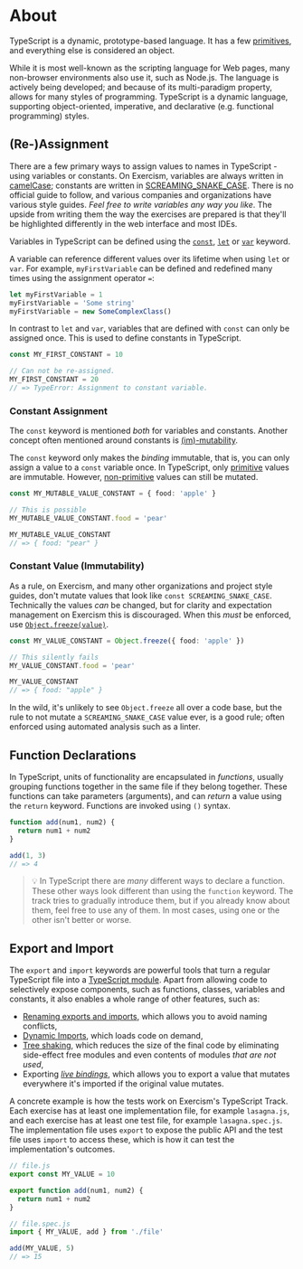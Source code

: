 # About

TypeScript is a dynamic, prototype-based language. It has a few [primitives][mdn-primitive], and everything else is considered an object.

While it is most well-known as the scripting language for Web pages, many non-browser environments also use it, such as Node.js. The language is actively being developed; and because of its multi-paradigm property, allows for many styles of programming. TypeScript is a dynamic language, supporting object-oriented, imperative, and declarative (e.g. functional programming) styles.

## (Re-)Assignment

There are a few primary ways to assign values to names in TypeScript - using variables or constants. On Exercism, variables are always written in [camelCase][wiki-camel-case]; constants are written in [SCREAMING_SNAKE_CASE][wiki-snake-case]. There is no official guide to follow, and various companies and organizations have various style guides. _Feel free to write variables any way you like_. The upside from writing them the way the exercises are prepared is that they'll be highlighted differently in the web interface and most IDEs.

Variables in TypeScript can be defined using the [`const`][mdn-const], [`let`][mdn-let] or [`var`][mdn-var] keyword.

A variable can reference different values over its lifetime when using `let` or `var`. For example, `myFirstVariable` can be defined and redefined many times using the assignment operator `=`:

```typescript
let myFirstVariable = 1
myFirstVariable = 'Some string'
myFirstVariable = new SomeComplexClass()
```

In contrast to `let` and `var`, variables that are defined with `const` can only be assigned once. This is used to define constants in TypeScript.

```typescript
const MY_FIRST_CONSTANT = 10

// Can not be re-assigned.
MY_FIRST_CONSTANT = 20
// => TypeError: Assignment to constant variable.
```

### Constant Assignment

The `const` keyword is mentioned _both_ for variables and constants. Another concept often mentioned around constants is [(im)-mutability][wiki-mutability].

The `const` keyword only makes the _binding_ immutable, that is, you can only assign a value to a `const` variable once. In TypeScript, only [primitive][mdn-primitive] values are immutable. However, [non-primitive][mdn-primitive] values can still be mutated.

```typescript
const MY_MUTABLE_VALUE_CONSTANT = { food: 'apple' }

// This is possible
MY_MUTABLE_VALUE_CONSTANT.food = 'pear'

MY_MUTABLE_VALUE_CONSTANT
// => { food: "pear" }
```

### Constant Value (Immutability)

As a rule, on Exercism, and many other organizations and project style guides, don't mutate values that look like `const SCREAMING_SNAKE_CASE`. Technically the values _can_ be changed, but for clarity and expectation management on Exercism this is discouraged. When this _must_ be enforced, use [`Object.freeze(value)`][mdn-object-freeze].

```typescript
const MY_VALUE_CONSTANT = Object.freeze({ food: 'apple' })

// This silently fails
MY_VALUE_CONSTANT.food = 'pear'

MY_VALUE_CONSTANT
// => { food: "apple" }
```

In the wild, it's unlikely to see `Object.freeze` all over a code base, but the rule to not mutate a `SCREAMING_SNAKE_CASE` value ever, is a good rule; often enforced using automated analysis such as a linter.

## Function Declarations

In TypeScript, units of functionality are encapsulated in _functions_, usually grouping functions together in the same file if they belong together. These functions can take parameters (arguments), and can _return_ a value using the `return` keyword. Functions are invoked using `()` syntax.

```typescript
function add(num1, num2) {
  return num1 + num2
}

add(1, 3)
// => 4
```

> 💡 In TypeScript there are _many_ different ways to declare a function. These other ways look different than using the `function` keyword. The track tries to gradually introduce them, but if you already know about them, feel free to use any of them. In most cases, using one or the other isn't better or worse.

## Export and Import

The `export` and `import` keywords are powerful tools that turn a regular TypeScript file into a [TypeScript module][mdn-module]. Apart from allowing code to selectively expose components, such as functions, classes, variables and constants, it also enables a whole range of other features, such as:

- [Renaming exports and imports][mdn-renaming-modules], which allows you to avoid naming conflicts,
- [Dynamic Imports][mdn-dynamic-imports], which loads code on demand,
- [Tree shaking][blog-tree-shaking], which reduces the size of the final code by eliminating side-effect free modules and even contents of modules _that are not used_,
- Exporting [_live bindings_][blog-live-bindings], which allows you to export a value that mutates everywhere it's imported if the original value mutates.

A concrete example is how the tests work on Exercism's TypeScript Track. Each exercise has at least one implementation file, for example `lasagna.js`, and each exercise has at least one test file, for example `lasagna.spec.js`. The implementation file uses `export` to expose the public API and the test file uses `import` to access these, which is how it can test the implementation's outcomes.

```typescript
// file.js
export const MY_VALUE = 10

export function add(num1, num2) {
  return num1 + num2
}

// file.spec.js
import { MY_VALUE, add } from './file'

add(MY_VALUE, 5)
// => 15
```

[blog-live-bindings]: https://2ality.com/2015/07/es6-module-exports.html#es6-modules-export-immutable-bindings
[blog-tree-shaking]: https://bitsofco.de/what-is-tree-shaking/
[mdn-const]: https://developer.mozilla.org/en-US/docs/Web/JavaScript/Reference/Statements/const
[mdn-dynamic-imports]: https://developer.mozilla.org/en-US/docs/Web/JavaScript/Reference/Statements/import#Dynamic_Imports
[mdn-let]: https://developer.mozilla.org/en-US/docs/Web/JavaScript/Reference/Statements/let
[mdn-module]: https://developer.mozilla.org/en-US/docs/Web/JavaScript/Guide/Modules
[mdn-object-freeze]: https://developer.mozilla.org/en-US/docs/Web/JavaScript/Reference/Global_Objects/Object/freeze
[mdn-primitive]: https://developer.mozilla.org/en-US/docs/Glossary/Primitive
[mdn-renaming-modules]: https://developer.mozilla.org/en-US/docs/Web/JavaScript/Guide/Modules#Renaming_imports_and_exports
[mdn-var]: https://developer.mozilla.org/en-US/docs/Web/JavaScript/Reference/Statements/var
[wiki-mutability]: https://en.wikipedia.org/wiki/Immutable_object
[wiki-camel-case]: https://en.wikipedia.org/wiki/Camel_case
[wiki-snake-case]: https://en.wikipedia.org/wiki/Snake_case
